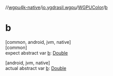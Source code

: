 //[wgpu4k-native](../../../index.md)/[io.ygdrasil.wgpu](../index.md)/[WGPUColor](index.md)/[b](b.md)

# b

[common, android, jvm, native]\
[common]\
expect abstract var [b](b.md): [Double](https://kotlinlang.org/api/core/kotlin-stdlib/kotlin/-double/index.html)

[android, jvm, native]\
actual abstract var [b](b.md): [Double](https://kotlinlang.org/api/core/kotlin-stdlib/kotlin/-double/index.html)